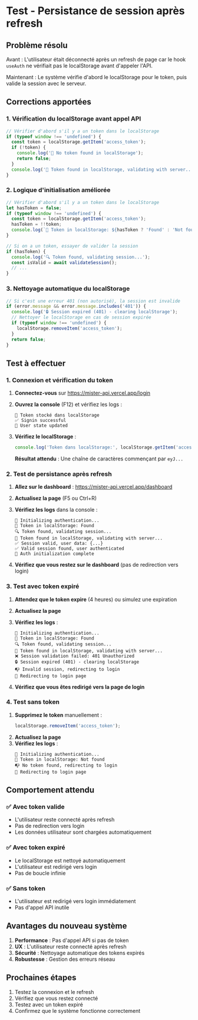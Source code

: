# Test - Persistance de session après refresh

## Problème résolu

Avant : L'utilisateur était déconnecté après un refresh de page car le hook `useAuth` ne vérifiait pas le localStorage avant d'appeler l'API.

Maintenant : Le système vérifie d'abord le localStorage pour le token, puis valide la session avec le serveur.

## Corrections apportées

### 1. Vérification du localStorage avant appel API

```typescript
// Vérifier d'abord s'il y a un token dans le localStorage
if (typeof window !== 'undefined') {
  const token = localStorage.getItem('access_token');
  if (!token) {
    console.log('🔑 No token found in localStorage');
    return false;
  }
  console.log('🔑 Token found in localStorage, validating with server...');
}
```

### 2. Logique d'initialisation améliorée

```typescript
// Vérifier d'abord s'il y a un token dans le localStorage
let hasToken = false;
if (typeof window !== 'undefined') {
  const token = localStorage.getItem('access_token');
  hasToken = !!token;
  console.log(`🔑 Token in localStorage: ${hasToken ? 'Found' : 'Not found'}`);
}

// Si on a un token, essayer de valider la session
if (hasToken) {
  console.log('🔍 Token found, validating session...');
  const isValid = await validateSession();
  // ...
}
```

### 3. Nettoyage automatique du localStorage

```typescript
// Si c'est une erreur 401 (non autorisé), la session est invalide
if (error.message && error.message.includes('401')) {
  console.log('🔒 Session expired (401) - clearing localStorage');
  // Nettoyer le localStorage en cas de session expirée
  if (typeof window !== 'undefined') {
    localStorage.removeItem('access_token');
  }
  return false;
}
```

## Test à effectuer

### 1. Connexion et vérification du token

1. **Connectez-vous** sur https://mister-api.vercel.app/login
2. **Ouvrez la console** (F12) et vérifiez les logs :
   ```
   🔐 Token stocké dans localStorage
   ✅ Signin successful
   👤 User state updated
   ```

3. **Vérifiez le localStorage** :
   ```javascript
   console.log('Token dans localStorage:', localStorage.getItem('access_token'));
   ```
   **Résultat attendu** : Une chaîne de caractères commençant par `eyJ...`

### 2. Test de persistance après refresh

1. **Allez sur le dashboard** : https://mister-api.vercel.app/dashboard
2. **Actualisez la page** (F5 ou Ctrl+R)
3. **Vérifiez les logs** dans la console :
   ```
   🔐 Initializing authentication...
   🔑 Token in localStorage: Found
   🔍 Token found, validating session...
   🔑 Token found in localStorage, validating with server...
   ✅ Session valid, user data: {...}
   ✅ Valid session found, user authenticated
   🏁 Auth initialization complete
   ```

4. **Vérifiez que vous restez sur le dashboard** (pas de redirection vers login)

### 3. Test avec token expiré

1. **Attendez que le token expire** (4 heures) ou simulez une expiration
2. **Actualisez la page**
3. **Vérifiez les logs** :
   ```
   🔐 Initializing authentication...
   🔑 Token in localStorage: Found
   🔍 Token found, validating session...
   🔑 Token found in localStorage, validating with server...
   ❌ Session validation failed: 401 Unauthorized
   🔒 Session expired (401) - clearing localStorage
   📭 Invalid session, redirecting to login
   🔄 Redirecting to login page
   ```

4. **Vérifiez que vous êtes redirigé vers la page de login**

### 4. Test sans token

1. **Supprimez le token** manuellement :
   ```javascript
   localStorage.removeItem('access_token');
   ```
2. **Actualisez la page**
3. **Vérifiez les logs** :
   ```
   🔐 Initializing authentication...
   🔑 Token in localStorage: Not found
   📭 No token found, redirecting to login
   🔄 Redirecting to login page
   ```

## Comportement attendu

### ✅ Avec token valide
- L'utilisateur reste connecté après refresh
- Pas de redirection vers login
- Les données utilisateur sont chargées automatiquement

### ✅ Avec token expiré
- Le localStorage est nettoyé automatiquement
- L'utilisateur est redirigé vers login
- Pas de boucle infinie

### ✅ Sans token
- L'utilisateur est redirigé vers login immédiatement
- Pas d'appel API inutile

## Avantages du nouveau système

1. **Performance** : Pas d'appel API si pas de token
2. **UX** : L'utilisateur reste connecté après refresh
3. **Sécurité** : Nettoyage automatique des tokens expirés
4. **Robustesse** : Gestion des erreurs réseau

## Prochaines étapes

1. Testez la connexion et le refresh
2. Vérifiez que vous restez connecté
3. Testez avec un token expiré
4. Confirmez que le système fonctionne correctement 